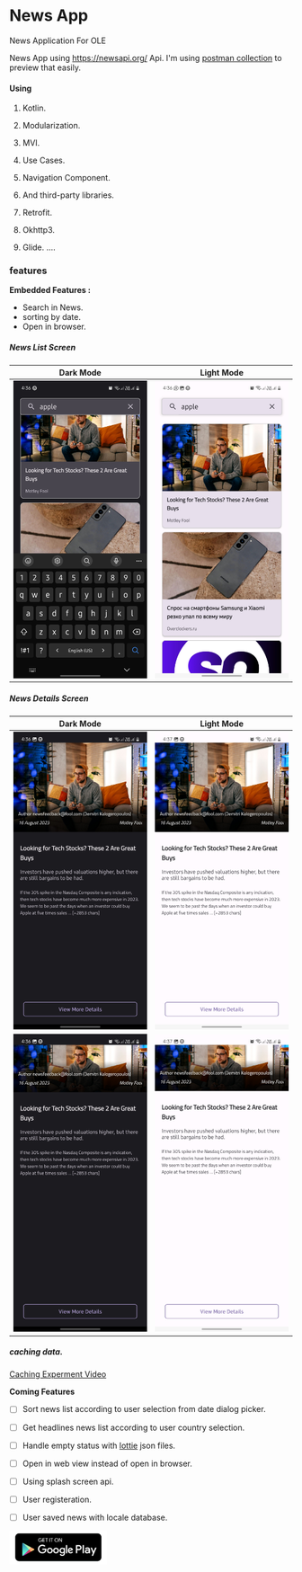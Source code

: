 # News App
News Application For OLE

News App using https://newsapi.org/ Api.
I'm using  [postman collection](https://elements.getpostman.com/redirect?entityId=19417510-d67c72fb-5224-47bc-9aea-ca775aee486a&entityType=collection) to preview that easily.







#### Using 

1. Kotlin.

2. Modularization.

3. MVI.

4. Use Cases.

5. Navigation Component.

6. And third-party libraries.

7. Retrofit.

8. Okhttp3.

9. Glide.
    ....

  


### features

**Embedded Features :**

 - Search in News.
 - sorting by date.
 - Open in browser.



##### News List Screen

| Dark Mode                                                    | Light Mode                                                   |
| ------------------------------------------------------------ | ------------------------------------------------------------ |
| ![First Screen Dark](https://github.com/AhmedSheref96/NewsApp/blob/master/screen1_dark.jpg) | ![First Screen Light](https://github.com/AhmedSheref96/NewsApp/blob/master/screen1_light.jpg) |



##### News Details Screen


| Dark Mode                                                    | Light Mode                                                   |
| ------------------------------------------------------------ | ------------------------------------------------------------ |
|![Second Screen Dark](https://github.com/AhmedSheref96/NewsApp/blob/master/screen2_dark.jpg) | ![Second Screen Light](https://github.com/AhmedSheref96/NewsApp/blob/master/screen2_light.jpg) |
| ![Third Screen Dark](https://github.com/AhmedSheref96/NewsApp/blob/master/screen3_dark.jpg) | ![Third Screen Light](https://github.com/AhmedSheref96/NewsApp/blob/master/screen3_light.jpg) |



##### caching data. 

[Caching Experment Video](https://github.com/AhmedSheref96/NewsApp/blob/master/screen_recording2.mp4)

**Coming Features**

- [ ] Sort news list according to user selection from date dialog picker.
- [ ] Get headlines news list according to user country selection.
- [ ] Handle empty status with [lottie](https://lottiefiles.com/) json files.
- [ ] Open in web view instead of open in browser.
- [ ] Using splash screen api.
- [ ] User registeration.
- [ ] User saved news with locale database.


<a href="https://play.google.com/store/apps/details?id=com.el3sas.newsapp" target="blank"><img align="center" src="https://github.com/AhmedSheref96/NewsApp/blob/master/store_img.png" alt="Get It On Store" height="60"/></a>

